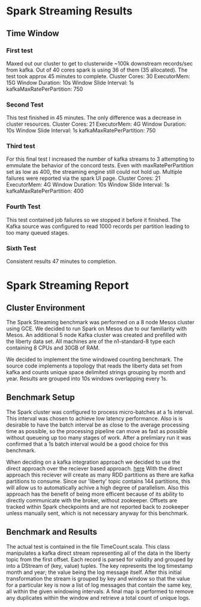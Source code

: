 Spark Streaming Results
=======================

## Time Window 

### First test
Maxed out our cluster to get to clusterwide ~100k downstream records/sec
from kafka. Out of 40 cores spark is using 36 of them (35 allocated). The test took
approx 45 minutes to complete. 
Cluster Cores: 30
ExecutorMem: 15G
Window Duration: 10s
Window Slide Interval: 1s
kafkaMaxRatePerPartition: 750

### Second Test
This test finished in 45 minutes. The only difference was a decrease in cluster
resources.
Cluster Cores: 21
ExecutorMem: 4G
Window Duration: 10s
Window Slide Interval: 1s
kafkaMaxRatePerPartition: 750

### Third test
For this final test I increased the number of kafka streams to 3 attempting to
emmulate the behavior of the concord tests. Even with maxRatePerPartition set as low
as 400, the streaming engine still could not hold up. Multiple failures were reported
via the spark UI page.
Cluster Cores: 21
ExecutorMem: 4G
Window Duration: 10s
Window Slide Interval: 1s
kafkaMaxRatePerPartition: 400

### Fourth Test
This test contained job failures so we stopped it before it finished. The Kafka
source was configured to read 1000 records per partition leading to too many queued
stages.

### Sixth Test
Consistent results 47 minutes to completion.

Spark Streaming Report
======================

## Cluster Environment

The Spark Streaming benchmark was performed on a 8 node Mesos cluster using GCE. We
decided to run Spark on Mesos due to our familiarity with Mesos. An additional 5
node Kafka cluster was created and prefilled with the liberty data set. All machines
are of the n1-standard-8 type each containing 8 CPUs and 30GB of RAM.

We decided to implement the time windowed counting benchmark. The source code
implements a topology that reads the liberty data set from kafka and counts unique
space delimited strings grouping by month and year. Results are grouped into 10s
windows overlapping every 1s.

## Benchmark Setup

The Spark cluster was configured to process micro-batches at a 1s interval. This
interval was chosen to achieve low latency performance. Also is is desirable to
have the batch interval be as close to the average processing time as possible, so
the processing pipeline can move as fast as possible without queueing up too many
stages of work. After a prelimiary run it was confirmed that a 1s batch interval
would be a good choice for this benchmark.

When deciding on a kafka integration approach we decided to use the direct approach
over the reciever based approach.
[here](http://spark.apache.org/docs/latest/streaming-kafka-integration.html)
With the direct approach this reciever will create as many RDD partitions as there
are kafka partitions to consume. Since our 'liberty' topic contains 144 partitions,
this will allow us to automatically achive a high degree of parallelism. Also this
approach has the benefit of being more efficent because of its ability to directly
communicate with the broker, without zookeeper. Offsets are tracked within Spark
checkpoints and are not reported back to zookeeper unless manually sent, which is
not necessary anyway for this benchmark.

## Benchmark and Results

The actual test is contained in the file TimeCount.scala. This class manipulates a
kafka direct stream representing all of the data in the liberty topic from the
first offset. Each record is parsed for validity and grouped by into a DStream of
(key, value) tuples. The key represents the log timestamp month and year; the value
being the log message itself. After this initial transformation the stream is grouped
by key and window so that the value for a particular key is now a list of log messages
that contain the same key, all within the given windowing intervals. A final map is
performed to remove any duplicates within the window and retrieve a total count of
unique logs.






